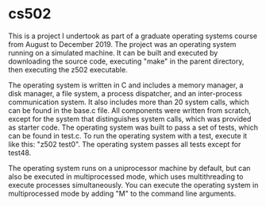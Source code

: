# cs502

This is a project I undertook as part of a graduate operating systems course from August to December 2019. The project was an operating system running on a simulated machine. It can be built and executed by downloading the source code, executing "make" in the parent directory, then executing the z502 executable.

The operating system is written in C and includes a memory manager, a disk manager, a file system, a process dispatcher, and an inter-process communication system. It also includes more than 20 system calls, which can be found in the base.c file. All components were written from scratch, except for the system that distinguishes system calls, which was provided as starter code. The operating system was built to pass a set of tests, which can be found in test.c. To run the operating system with a test, execute it like this: "z502 test0". The operating system passes all tests except for test48.
  
The operating system runs on a uniprocessor machine by default, but can also be executed in multiprocessed mode, which uses multithreading to execute processes simultaneously. You can execute the operating system in multiprocessed mode by adding "M" to the command line arguments.
